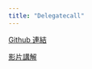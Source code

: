 ```yaml
---
title: "Delegatecall"
---
```


[Github 連結](https://github.com/WeiYun0912/SmartContracts/tree/main/Features/Delegatecall)

[影片講解](https://www.youtube.com/watch?v=wJiV6OWoOpQ)
